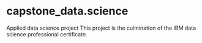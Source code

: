 # capstone_data.science
Applied data science project
This project is the culmination of the IBM data science professional certificate.
